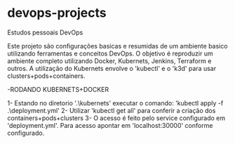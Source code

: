 # devops-projects
Estudos pessoais DevOps


  Este projeto são configurações basicas e resumidas de um ambiente basico utilizando ferramentas e conceitos DevOps. 
O objetivo é reproduzir um ambiente completo utilizando Docker, Kubernets, Jenkins, Terraform e outros. 
  A utilização do Kubernets envolve o 'kubectl' e o 'k3d' para usar clusters+pods+containers.

-RODANDO KUBERNETS+DOCKER

  1- Estando no diretorio '.\kubernets' executar o comando: 'kubectl apply -f .\deployment.yml'
  2- Utilizar 'kubectl get all' para conferir a criação dos containers+pods+clusters
  3- O acesso é feito pelo service configurado em 'deployment.yml'. Para acesso apontar em 'localhost:30000' conforme configurado.
